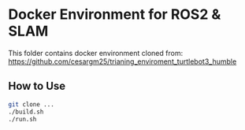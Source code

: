# Docker Environment for ROS2 & SLAM

This folder contains docker environment cloned from:
https://github.com/cesargm25/trianing_enviroment_turtlebot3_humble

## How to Use
```bash
git clone ...
./build.sh
./run.sh
